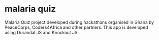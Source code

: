 malaria quiz
============

Malaria Quiz project developed during hackathons organised in Ghana by PeaceCorps, Coders4Africa and other partners.
This app is developed using Durandal JS and Knockout JS. 
